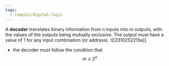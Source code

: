 ```yaml
---
tags:
  - compsci/digital-logic
---
```

A **decoder** translates binary information from $n$ inputs into $m$ outputs, with the values of the outputs being mutually exclusive. The output must have a value of 1 for any input combination (or address). ![[2310252215e]]
- the decoder must follow the condition that $$m\leq 2^n$$